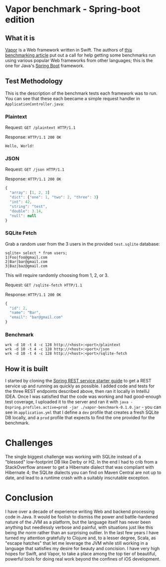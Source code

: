 # Vapor benchmark - Spring-boot edition

## What it is
[Vapor](http://qutheory.io/) is a Web framework written in Swift. The authors of [this benchmarking article](https://medium.com/@qutheory/server-side-swift-vs-the-other-guys-2-speed-ca65b2f79505) put out a call for help getting some 
benchmarks run using various popular Web frameworks from other languages; this is the one for Java's [Spring Boot](https://spring.io) framework.

## Test Methodology
This is the description of the benchmark tests each framework was to run. You can see that these each beecame a simple request handler in `ApplicationController.java`:

### Plaintext
Request:
`GET /plaintext HTTP/1.1`

Response:
`HTTP/1.1 200 OK`

`Hello, World!`

### JSON
Request:
`GET /json HTTP/1.1`

Response:
`HTTP/1.1 200 OK`

```javascript
{
  "array": [1, 2, 3]
  "dict": {"one": 1, "two": 2, "three": 3}
  "int": 42,
  "string": "test",
  "double": 3.14,
  "null": null
}
```

### SQLite Fetch

Grab a random user from the 3 users in the provided `test.sqlite` database:

```
sqlite> select * from users;
1|Foo|foo@gmail.com
2|Bar|bar@gmail.com
3|Baz|baz@gmail.com
```

This will require randomly choosing from 1, 2, or 3.

Request:
`GET /sqlite-fetch HTTP/1.1`

Response:
`HTTP/1.1 200 OK`

```javascript
{
  "id": 2,
  "name": "Bar",
  "email": "bar@gmail.com"
}
```



### Benchmark
```
wrk -d 10 -t 4 -c 128 http://<host>:<port>/plaintext
wrk -d 10 -t 4 -c 128 http://<host>:<port>/json
wrk -d 10 -t 4 -c 128 http://<host>:<port>/sqlite-fetch
```


## How it is built
I started by cloning the [Spring REST service starter guide](https://github.com/spring-guides/gs-rest-service.git) to get a 
REST service up and running as quickly as possible. I added code and tests for the three REST endpoints described above, then
ran it locally in IntelliJ IDEA. Once I was satisfied that the code was working and had good-enough test coverage, I uploaded
it to the server and ran it with `java -Dspring.profiles.active=prod -jar ./vapor-benchmark-0.1.0.jar` - you can see in 
`application.yml` that I define a `dev` profile that creates a fresh SQLite DB locally, and a `prod` profile that expects to find
the one provided for the benchmark.

# Challenges
The single biggest challenge was working with SQLite instead of a "blessed" low-footprint DB like Derby or H2. In the end I had to 
crib from a StackOverflow answer to get a Hibernate dialect that was compliant with Hibernate 4; the SQLite dialects you can find
on Maven Central are not up to date, and lead to a runtime crash with a suitably inscrutable exception. 

# Conclusion
I have over a decade of experience writing Web and backend processing code in Java. It would be foolish to dismiss the power and 
battle-hardened nature of the JVM as a platform, but the language itself has never been anything but needlessly verbose and painful,
with situations just like this being _the norm_ rather than an surprising outlier. In the last few years I have turned my attention
gratefully to Clojure and, to a lesser degree, Scala, as "escape hatches" that let me leverage the JVM while still working in a 
language that satisfies my desire for beauty and concision. I have very high hopes for Swift, and Vapor, to take a place among the
top tier of beautiful, powerful tools for doing real work beyond the confines of iOS development.
